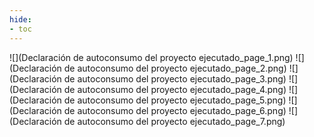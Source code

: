 ```yaml
---
hide:
- toc
---
```

![](Declaración de autoconsumo del proyecto ejecutado_page_1.png)
![](Declaración de autoconsumo del proyecto ejecutado_page_2.png)
![](Declaración de autoconsumo del proyecto ejecutado_page_3.png)
![](Declaración de autoconsumo del proyecto ejecutado_page_4.png)
![](Declaración de autoconsumo del proyecto ejecutado_page_5.png)
![](Declaración de autoconsumo del proyecto ejecutado_page_6.png)
![](Declaración de autoconsumo del proyecto ejecutado_page_7.png)

 <style> 
body {
background-image: url('https://github.com/asolear/assets/blob/master/imgs/fondo3.jpg?raw=true'); 
background-repeat: no-repeat; 
background-attachment: fixed; /* background-size: cover; */ 
background-size: 100% 100%;
}
</style> 
